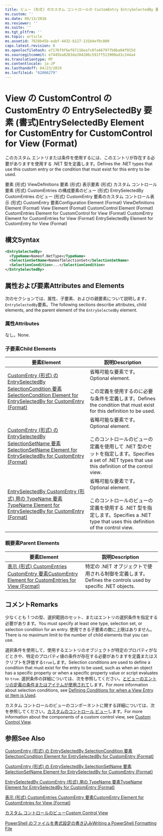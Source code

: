 ```yaml
---
title: ビュー (形式) のカスタム コントロールの CustomEntry EntrySelectedBy 要素 |Microsoft Docs
ms.custom: ''
ms.date: 09/13/2016
ms.reviewer: ''
ms.suite: ''
ms.tgt_pltfrm: ''
ms.topic: article
ms.assetid: 7828b45b-eabf-4432-b127-131b4ef0c800
caps.latest.revision: 8
ms.openlocfilehash: e7176f9f6ef67116ea7c07a46797fb0ba84f915d
ms.sourcegitcommit: e7445ba8203da304286c591ff513900ad1c244a4
ms.translationtype: MT
ms.contentlocale: ja-JP
ms.lasthandoff: 04/23/2019
ms.locfileid: "62066279"
---
```

# <a name="entryselectedby-element-for-customentry-for-customcontrol-for-view-format"></a><span data-ttu-id="825cf-102">View の CustomControl の CustomEntry の EntrySelectedBy 要素 (書式)</span><span class="sxs-lookup"><span data-stu-id="825cf-102">EntrySelectedBy Element for CustomEntry for CustomControl for View (Format)</span></span>

<span data-ttu-id="825cf-103">このカスタム エントリまたは条件を使用するには、このエントリが存在する必要がありますを使用する .NET 型を定義します。</span><span class="sxs-lookup"><span data-stu-id="825cf-103">Defines the .NET types that use this custom entry or the condition that must exist for this entry to be used.</span></span>

<span data-ttu-id="825cf-104">要素 (形式) ViewDefinitions 要素 (形式) 表示要素 (形式) カスタム コントロール要素 (形式) CustomEntries の構成要素のビュー (形式) EntrySelectedBy CustomEntries のビュー (形式) CustomEntry 要素のカスタム コントロール表示 (形式) CustomEntry 要素</span><span class="sxs-lookup"><span data-stu-id="825cf-104">Configuration Element (Format) ViewDefinitions Element (Format) View Element (Format) CustomControl Element (Format) CustomEntries Element for CustomControl for View (Format) CustomEntry Element for CustomEntries for View (Format) EntrySelectedBy Element for CustomEntry for View (Format)</span></span>

## <a name="syntax"></a><span data-ttu-id="825cf-105">構文</span><span class="sxs-lookup"><span data-stu-id="825cf-105">Syntax</span></span>

```xml
<EntrySelectedBy>
  <TypeName>Nameof.NetType</TypeName>
  <SelectionSetName>NameofSelectionSet</SelectionSetName>
  <SelectionCondition>...</SelectionCondition>
</EntrySelectedBy>
```

## <a name="attributes-and-elements"></a><span data-ttu-id="825cf-106">属性および要素</span><span class="sxs-lookup"><span data-stu-id="825cf-106">Attributes and Elements</span></span>

<span data-ttu-id="825cf-107">次のセクションでは、属性、子要素、およびの親要素について説明します、`EntrySelectedBy`要素。</span><span class="sxs-lookup"><span data-stu-id="825cf-107">The following sections describe attributes, child elements, and the parent element of the `EntrySelectedBy` element.</span></span>

### <a name="attributes"></a><span data-ttu-id="825cf-108">属性</span><span class="sxs-lookup"><span data-stu-id="825cf-108">Attributes</span></span>

<span data-ttu-id="825cf-109">なし。</span><span class="sxs-lookup"><span data-stu-id="825cf-109">None.</span></span>

### <a name="child-elements"></a><span data-ttu-id="825cf-110">子要素</span><span class="sxs-lookup"><span data-stu-id="825cf-110">Child Elements</span></span>

|<span data-ttu-id="825cf-111">要素</span><span class="sxs-lookup"><span data-stu-id="825cf-111">Element</span></span>|<span data-ttu-id="825cf-112">説明</span><span class="sxs-lookup"><span data-stu-id="825cf-112">Description</span></span>|
|-------------|-----------------|
|[<span data-ttu-id="825cf-113">CustomEntry (形式) の EntrySelectedBy SelectionCondition 要素</span><span class="sxs-lookup"><span data-stu-id="825cf-113">SelectionCondition Element for EntrySelectedBy for CustomEntry (Format)</span></span>](./selectioncondition-element-for-entryselectedby-for-customcontrol-format.md)|<span data-ttu-id="825cf-114">省略可能な要素です。</span><span class="sxs-lookup"><span data-stu-id="825cf-114">Optional element.</span></span><br /><br /> <span data-ttu-id="825cf-115">この定義を使用するのに必要な条件を定義します。</span><span class="sxs-lookup"><span data-stu-id="825cf-115">Defines the condition that must exist for this definition to be used.</span></span>|
|[<span data-ttu-id="825cf-116">CustomEntry (形式) の EntrySelectedBy SelectionSetName 要素</span><span class="sxs-lookup"><span data-stu-id="825cf-116">SelectionSetName Element for EntrySelectedBy for CustomEntry (Format)</span></span>](./selectionsetname-element-for-entryselectedby-for-customcontrol-for-view-format.md)|<span data-ttu-id="825cf-117">省略可能な要素です。</span><span class="sxs-lookup"><span data-stu-id="825cf-117">Optional element.</span></span><br /><br /> <span data-ttu-id="825cf-118">このコントロールのビューの定義を使用して .NET 型のセットを指定します。</span><span class="sxs-lookup"><span data-stu-id="825cf-118">Specifies a set of .NET types that use this definition of the control view.</span></span>|
|[<span data-ttu-id="825cf-119">EntrySelectedBy CustomEntry (形式) 用の TypeName 要素</span><span class="sxs-lookup"><span data-stu-id="825cf-119">TypeName Element for EntrySelectedBy for CustomEntry (Format)</span></span>](./typename-element-for-selectioncondition-for-customcontrol-for-view-format.md)|<span data-ttu-id="825cf-120">省略可能な要素です。</span><span class="sxs-lookup"><span data-stu-id="825cf-120">Optional element.</span></span><br /><br /> <span data-ttu-id="825cf-121">このコントロールのビューの定義を使用する .NET 型を指定します。</span><span class="sxs-lookup"><span data-stu-id="825cf-121">Specifies a .NET type that uses this definition of the control view.</span></span>|

### <a name="parent-elements"></a><span data-ttu-id="825cf-122">親要素</span><span class="sxs-lookup"><span data-stu-id="825cf-122">Parent Elements</span></span>

|<span data-ttu-id="825cf-123">要素</span><span class="sxs-lookup"><span data-stu-id="825cf-123">Element</span></span>|<span data-ttu-id="825cf-124">説明</span><span class="sxs-lookup"><span data-stu-id="825cf-124">Description</span></span>|
|-------------|-----------------|
|[<span data-ttu-id="825cf-125">表示 (形式) CustomEntries CustomEntry 要素</span><span class="sxs-lookup"><span data-stu-id="825cf-125">CustomEntry Element for CustomEntries for View (Format)</span></span>](./customentry-element-for-customentries-for-customcontrol-for-view-format.md)|<span data-ttu-id="825cf-126">特定の .NET オブジェクトで使用される制御を定義します。</span><span class="sxs-lookup"><span data-stu-id="825cf-126">Defines the controls used by specific .NET objects.</span></span>|

## <a name="remarks"></a><span data-ttu-id="825cf-127">コメント</span><span class="sxs-lookup"><span data-stu-id="825cf-127">Remarks</span></span>

<span data-ttu-id="825cf-128">少なくとも 1 つの型、選択範囲のセット、またはエントリの選択条件を指定する必要があります。</span><span class="sxs-lookup"><span data-stu-id="825cf-128">You must specify at least one type, selection set, or selection condition for an entry.</span></span> <span data-ttu-id="825cf-129">使用できる子要素の数に上限はありません。</span><span class="sxs-lookup"><span data-stu-id="825cf-129">There is no maximum limit to the number of child elements that you can use.</span></span>

<span data-ttu-id="825cf-130">選択条件を使用して、使用するエントリのオブジェクトが特定のプロパティがなどときや、特定のプロパティ値の条件が存在する必要がありますを定義またはスクリプトを評価する`true`します。</span><span class="sxs-lookup"><span data-stu-id="825cf-130">Selection conditions are used to define a condition that must exist for the entry to be used, such as when an object has a specific property or when a specific property value or script evaluates to `true`.</span></span> <span data-ttu-id="825cf-131">選択条件の詳細については、次を参照してください。[とビューのエントリの定義の条件またはアイテムが使用されて](./defining-conditions-for-displaying-data.md)します。</span><span class="sxs-lookup"><span data-stu-id="825cf-131">For more information about selection conditions, see [Defining Conditions for when a View Entry or Item is Used](./defining-conditions-for-displaying-data.md).</span></span>

<span data-ttu-id="825cf-132">カスタム コントロールのビューのコンポーネントに関する詳細については、次を参照してください。[カスタムのコントロール ビュー](./creating-custom-controls.md)します。</span><span class="sxs-lookup"><span data-stu-id="825cf-132">For more information about the components of a custom control view, see [Custom Control View](./creating-custom-controls.md).</span></span>

## <a name="see-also"></a><span data-ttu-id="825cf-133">参照</span><span class="sxs-lookup"><span data-stu-id="825cf-133">See Also</span></span>

[<span data-ttu-id="825cf-134">CustomEntry (形式) の EntrySelectedBy SelectionCondition 要素</span><span class="sxs-lookup"><span data-stu-id="825cf-134">SelectionCondition Element for EntrySelectedBy for CustomEntry (Format)</span></span>](./selectioncondition-element-for-entryselectedby-for-customcontrol-format.md)

[<span data-ttu-id="825cf-135">CustomEntry (形式) の EntrySelectedBy SelectionSetName 要素</span><span class="sxs-lookup"><span data-stu-id="825cf-135">SelectionSetName Element for EntrySelectedBy for CustomEntry (Format)</span></span>](./selectionsetname-element-for-entryselectedby-for-customcontrol-for-view-format.md)

[<span data-ttu-id="825cf-136">EntrySelectedBy CustomEntry (形式) 用の TypeName 要素</span><span class="sxs-lookup"><span data-stu-id="825cf-136">TypeName Element for EntrySelectedBy for CustomEntry (Format)</span></span>](./typename-element-for-selectioncondition-for-customcontrol-for-view-format.md)

[<span data-ttu-id="825cf-137">表示 (形式) CustomEntries CustomEntry 要素</span><span class="sxs-lookup"><span data-stu-id="825cf-137">CustomEntry Element for CustomEntries for View (Format)</span></span>](./customentry-element-for-customentries-for-customcontrol-for-view-format.md)

[<span data-ttu-id="825cf-138">カスタム コントロールのビュー</span><span class="sxs-lookup"><span data-stu-id="825cf-138">Custom Control View</span></span>](./creating-custom-controls.md)

[<span data-ttu-id="825cf-139">PowerShell のファイルを書式設定の書き込み</span><span class="sxs-lookup"><span data-stu-id="825cf-139">Writing a PowerShell Formatting File</span></span>](./writing-a-powershell-formatting-file.md)
